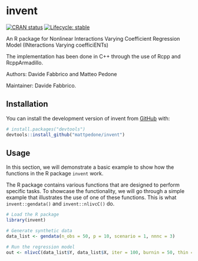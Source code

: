 
<!-- README.md is generated from README.Rmd. Please edit that file -->

# invent

<!-- badges: start -->

[![CRAN
status](https://www.r-pkg.org/badges/version/treatppmx)](https://CRAN.R-project.org/package=treatppmx)
[![Lifecycle:
stable](https://img.shields.io/badge/lifecycle-stable-brightgreen.svg)](https://lifecycle.r-lib.org/articles/stages.html#stable)
<!-- badges: end -->

An R package for Nonlinear Interactions Varying Coefficient Regression
Model (INteractions Varying coefficiENTs)

The implementation has been done in C++ through the use of Rcpp and
RcppArmadillo.

Authors: Davide Fabbrico and Matteo Pedone

Maintainer: Davide Fabbrico.

## Installation

You can install the development version of invent from
[GitHub](https://github.com/) with:

``` r
# install.packages("devtools")
devtools::install_github("mattpedone/invent")
```

## Usage

In this section, we will demonstrate a basic example to show how the
functions in the R package `invent` work.

The R package contains various functions that are designed to perform
specific tasks. To showcase the functionality, we will go through a
simple example that illustrates the use of one of these functions. This
is what `invent::gendata()` and `invent::nlivcC()` do.

``` r
# Load the R package
library(invent)

# Generate synthetic data
data_list <- gendata(n_obs = 50, p = 10, scenario = 1, nnnc = 3)

# Run the regression model
out <- nlivcC(data_list$Y, data_list$X, iter = 100, burnin = 50, thin = 1)
```
